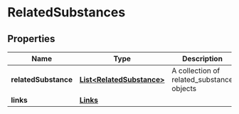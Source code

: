 
# RelatedSubstances

## Properties
Name | Type | Description | Notes
------------ | ------------- | ------------- | -------------
**relatedSubstance** | [**List&lt;RelatedSubstance&gt;**](RelatedSubstance.md) | A collection of related_substance objects | 
**links** | [**Links**](Links.md) |  |  [optional]



